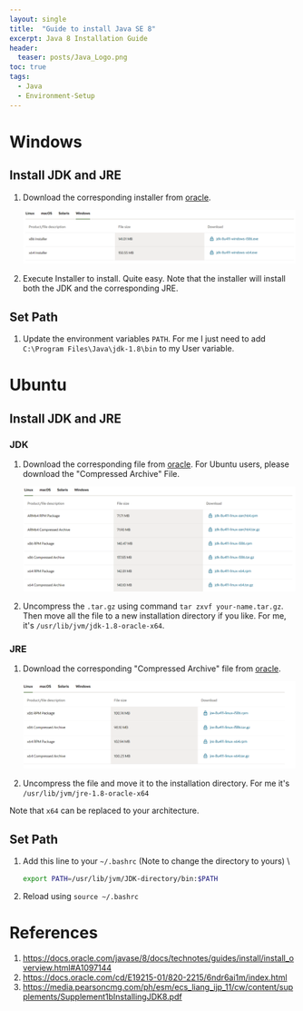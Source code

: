 ```yaml
---
layout: single
title:  "Guide to install Java SE 8"
excerpt: Java 8 Installation Guide
header:
  teaser: posts/Java_Logo.png
toc: true
tags:
  - Java
  - Environment-Setup
---
```

# Windows
## Install JDK and JRE
1. Download the corresponding installer from [oracle](https://www.oracle.com/java/technologies/downloads/#java8-windows).

    <div style="text-align: center;">
        <img src="/images/posts/Java_Install_Windows.png">
    </div>

2. Execute Installer to install. Quite easy. Note that the installer will install both the JDK and the corresponding JRE.

## Set Path
1. Update the environment variables `PATH`. For me I just need to add `C:\Program Files\Java\jdk-1.8\bin` to my User variable.

# Ubuntu
## Install JDK and JRE
### JDK
1. Download the corresponding file from [oracle](https://www.oracle.com/java/technologies/downloads/#java8-linux). For Ubuntu users, please download the "Compressed Archive" File.

    <div style="text-align: center;">
        <img src="/images/posts/Java_Install_Ubuntu.png">
    </div>

2. Uncompress the `.tar.gz` using command `tar zxvf your-name.tar.gz`. Then move all the file to a new installation directory if you like. For me, it's `/usr/lib/jvm/jdk-1.8-oracle-x64`.

### JRE
1. Download the corresponding "Compressed Archive" file from [oracle](https://www.oracle.com/java/technologies/downloads/#java8-linux).

    <div style="text-align: center;">
        <img src="/images/posts/JRE_Install_Ubuntu.png">
    </div>

2. Uncompress the file and move it to the installation directory. For me it's `/usr/lib/jvm/jre-1.8-oracle-x64`

Note that `x64` can be replaced to your architecture.

## Set Path
1. Add this line to your `~/.bashrc` (Note to change the directory to yours) \
    ```bash
    export PATH=/usr/lib/jvm/JDK-directory/bin:$PATH
    ```

2. Reload using `source ~/.bashrc`

# References
1. <https://docs.oracle.com/javase/8/docs/technotes/guides/install/install_overview.html#A1097144>
2. <https://docs.oracle.com/cd/E19215-01/820-2215/6ndr6ai1m/index.html>
3. <https://media.pearsoncmg.com/ph/esm/ecs_liang_ijp_11/cw/content/supplements/Supplement1bInstallingJDK8.pdf>
